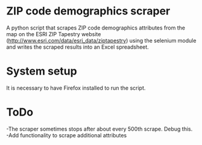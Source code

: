 # ZIP code demographics scraper
A python script that scrapes ZIP code demographics attributes from the map on the ESRI ZIP Tapestry website (http://www.esri.com/data/esri_data/ziptapestry) using the selenium module and writes the scraped results into an Excel spreadsheet. 

# System setup
It is necessary to have Firefox installed to run the script.

# ToDo
-The scraper sometimes stops after about every 500th scrape. Debug this.
-Add functionality to scrape additional attributes
